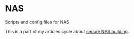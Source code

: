 # NAS
Scripts and config files for NAS

This is a part of my articles cycle about [secure NAS building](https://habr.com/post/359346/).
